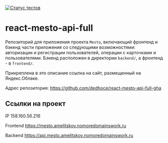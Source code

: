 [![Статус тестов](../../actions/workflows/tests.yml/badge.svg)](../../actions/workflows/tests.yml)

# react-mesto-api-full
Репозиторий для приложения проекта `Mesto`, включающий фронтенд и бэкенд части приложения со следующими возможностями: авторизации и регистрации пользователей, операции с карточками и пользователями. Бэкенд расположен в директории `backend/`, а фронтенд - в `frontend/`. 
  
Прикреплена в это описание ссылка на сайт, размещенный на Яндекс.Облаке.

Адрес репозитория: https://github.com/dedhoce/react-mesto-api-full-gha

## Ссылки на проект

IP 158.160.56.216

Frontend https://mesto.amelitskov.nomoredomainswork.ru

Backend https://api.mesto.amelitskov.nomoredomainswork.ru
